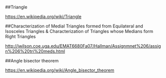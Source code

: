 ##Triangle

https://en.wikipedia.org/wiki/Triangle

##Characterization of Medial Triangles formed from Equilateral and Isosceles Triangles & Characterization of Triangles whose Medians form Right Triangles

http://jwilson.coe.uga.edu/EMAT6680Fa07/Hallman/Assignmnet%206/assign%206%20tri%20meds.html

##Angle bisector theorem

https://en.wikipedia.org/wiki/Angle_bisector_theorem